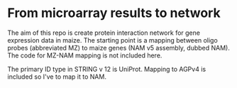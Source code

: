 # From microarray results to network

The aim of this repo is create protein interaction network for gene expression data in maize.
The starting point is a mapping between oligo probes (abbreviated MZ) to maize genes (NAM v5 assembly, dubbed NAM).
The code for MZ-NAM mapping is not included here.

The primary ID type in STRING v 12 is UniProt. Mapping to AGPv4 is included so I've to map it to NAM.
